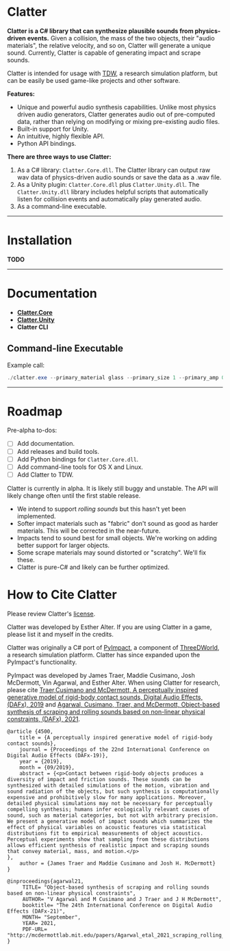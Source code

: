 # Clatter

**Clatter is a C# library that can synthesize plausible sounds from physics-driven events.** Given a collision, the mass of the two objects, their "audio materials", the relative velocity, and so on, Clatter will generate a unique sound. Currently, Clatter is capable of generating impact and scrape sounds.

Clatter is intended for usage with [TDW](https://github.com/threedworld-mit/tdw), a research simulation platform, but can be easily be used game-like projects and other software.

**Features:**

- Unique and powerful audio synthesis capabilities. Unlike most physics driven audio generators, Clatter generates audio out of pre-computed data, rather than relying on modifying or mixing pre-existing audio files.
- Built-in support for Unity.
- An intuitive, highly flexible API.
- Python API bindings.

 **There are three ways to use Clatter:**

1. As a C# library: `Clatter.Core.dll`. The Clatter library can output raw wav data of physics-driven audio sounds or save the data as a .wav file.
2. As a Unity plugin: `Clatter.Core.dll` plus `Clatter.Unity.dll`. The `Clatter.Unity.dll` library includes helpful scripts that automatically listen for collision events and automatically play generated audio.
3. As a command-line executable.

***

# Installation

**TODO**

***

# Documentation

- [**Clatter.Core**](docs/clatter.core/overview.md)
- [**Clatter.Unity**](docs/clatter.unity/overview.md)
- **Clatter CLI**

## Command-line Executable

Example call:

```powershell
./clatter.exe --primary_material glass --primary_size 1 --primary_amp 0.2 --primary_resonance 0.2 --primary_mass 1 --secondary_material stone --secondary_size 4 --secondary_amp 0.5 --secondary_resonance 0.1 --secondary_mass 100 --type impact --path out.wav
```

***

# Roadmap

Pre-alpha to-dos:

- [ ] Add documentation.
- [ ] Add releases and build tools.
- [ ] Add Python bindings for `Clatter.Core.dll`.
- [ ] Add command-line tools for OS X and Linux.
- [ ] Add Clatter to TDW.

Clatter is currently in alpha. It is likely still buggy and unstable. The API will likely change often until the first stable release.

- We intend to support *rolling sounds* but this hasn't yet been implemented.
- Softer impact materials such as "fabric" don't sound as good as harder materials. This will be corrected in the near-future.
- Impacts tend to sound best for small objects. We're working on adding better support for larger objects.
- Some scrape materials may sound distorted or "scratchy". We'll fix these.
- Clatter is pure-C# and likely can be further optimized.

# How to Cite Clatter

Please review Clatter's [license](LICENSE.md).

Clatter was developed by Esther Alter. If you are using Clatter in a game, please list it and myself in the credits.

Clatter was originally a C# port of [PyImpact](https://github.com/threedworld-mit/tdw/blob/master/Documentation/lessons/audio/py_impact.md), a component of [ThreeDWorld](https://github.com/threedworld-mit/tdw), a research simulation platform. Clatter has since expanded upon the PyImpact's functionality.

PyImpact was developed by James Traer, Maddie Cusimano, Josh McDermott, Vin Agarwal, and Esther Alter. When using Clatter for research, please cite [Traer,Cusimano  and McDermott, A perceptually inspired generative model of rigid-body  contact sounds, Digital Audio Effects, (DAFx), 2019](http://dafx2019.bcu.ac.uk/papers/DAFx2019_paper_57.pdf) and [Agarwal,  Cusimano, Traer, and McDermott, Object-based synthesis of scraping and  rolling sounds based on non-linear physical constraints, (DAFx), 2021](http://mcdermottlab.mit.edu/bib2php/pubs/makeAbs.php?loc=agarwal21).

```
@article {4500,
	title = {A perceptually inspired generative model of rigid-body contact sounds},
	journal = {Proceedings of the 22nd International Conference on Digital Audio Effects (DAFx-19)},
	year = {2019},
	month = {09/2019},
	abstract = {<p>Contact between rigid-body objects produces a diversity of impact and friction sounds. These sounds can be synthesized with detailed simulations of the motion, vibration and sound radiation of the objects, but such synthesis is computationally expensive and prohibitively slow for many applications. Moreover, detailed physical simulations may not be necessary for perceptually compelling synthesis; humans infer ecologically relevant causes of sound, such as material categories, but not with arbitrary precision. We present a generative model of impact sounds which summarizes the effect of physical variables on acoustic features via statistical distributions fit to empirical measurements of object acoustics. Perceptual experiments show that sampling from these distributions allows efficient synthesis of realistic impact and scraping sounds that convey material, mass, and motion.</p>
},
	author = {James Traer and Maddie Cusimano and Josh H. McDermott}
}
```

```
@inproceedings{agarwal21,
     TITLE= "Object-based synthesis of scraping and rolling sounds based on non-linear physical constraints",
     AUTHOR= "V Agarwal and M Cusimano and J Traer and J H McDermott",
     booktitle= "The 24th International Conference on Digital Audio Effects (DAFx-21)",
     MONTH= "September",
     YEAR= 2021,
     PDF-URL= "http://mcdermottlab.mit.edu/papers/Agarwal_etal_2021_scraping_rolling_synthesis_DAFx.pdf",
}
```

